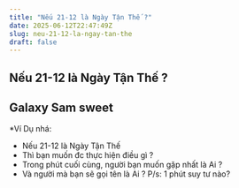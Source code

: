 ```yaml
---
title: "Nếu 21-12 là Ngày Tận Thế ?"
date: 2025-06-12T22:47:49Z
slug: neu-21-12-la-ngay-tan-the
draft: false
---
```


## Nếu 21-12 là Ngày Tận Thế ?

## Galaxy Sam sweet

*Ví Dụ nhá: 
- Nếu 21-12 là Ngày Tận Thế 
- Thì bạn muốn đc thực hiện điều gì ? 
- Trong phút cuối cùng, người bạn muốn gặp nhất là Ai ? 
- Và người mà bạn sẽ gọi tên là Ai ? 
P/s: 1 phút suy tư nào?
